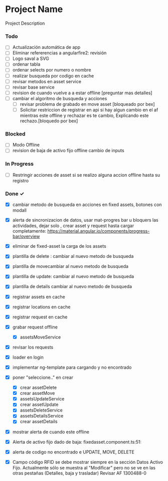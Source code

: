 # Project Name

Project Description

### Todo

- [ ] Actualización automática  de app  
- [ ] Eliminar refererencias  a angularfire2: revisión  
- [ ] Logo saval a SVG  
- [ ] ordenar tabla  
- [ ] ordenar selects por numero o nombre  
- [ ] realizar busqueda por codigo en cache  
- [ ] revisar metodos en asset service  
- [ ] revisar base service  
- [ ] revision de cuando vuelve a a estar offline [preguntar mas detalles]  
- [ ] cambiar el algoritmo de  busqueda y acciones  
  - [ ] revisar problema de grabado en move asset [bloqueado por bex]  
  - [ ] Solicitar restriccion de  registrar en api  si hay algun cambio en el af mientras este offline y  rechazar es te cambio, Explicando este rechazo.[bloquedo por bex]  

### Blocked

- [ ] Modo Offline  
- [ ] revision de baja de activo fijo offline cambio de inputs  

### In Progress

- [ ] Restringir acciones de asset si se realizo alguna accion offline hasta su registro  

### Done ✓

- [x] cambiar metodo de busqueda en acciones  en fixed assets, botones con modall  
- [x] alerta de sincronizacion de datos, usar  mat-progres bar u bloquers las actividades, dejar solo , crear asset y request hasta cargar completamente: https://material.angular.io/components/progress-bar/overview  
- [x] eliminar de fixed-asset la carga de los assets  
- [x] plantilla de delete  : cambiar al nuevo metodo de busqueda  
- [x] plantilla de movecambiar al nuevo metodo de busqueda  
- [x] plantilla de update: cambiar al nuevo metodo de busqueda  
- [x] plantilla de details cambiar al nuevo metodo de busqueda  
- [x] registrar assets en cache  
- [x] registrar locations en cache  
- [x] registrar request en cache  
- [x] grabar request offline  
  - [x] assetsMoveService  
- [x] revisar los requests  
- [x] loader en login  
- [x] implementar ng-template para cargando y no encontrado  
- [x] poner "seleccione.." en crear  
  - [x] crear assetDelete  
  - [x] crear assetMove  
  - [x] assetsUpdateService  
  - [x] crear assetUpdate  
  - [x] assetsDeleteService  
  - [x] assetsDetailsService  
  - [x] crear assetDetails  
- [x] mostrar alerta de cuando este offline  
- [x] Alerta de activo fijo dado de baja: fixedasset.component.ts:51:  
- [x] alerta de codigo no encontrado e UPDATE, MOVE, DELETE  
- [x] Campo código RFID se debe mostrar siempre en la sección Datos Activo Fijo. Actualmente sólo se muestra al "Modificar" pero no se ve en las otras pestañas (Detalles, baja y trasladar)  Revisar AF 1300488-0  

